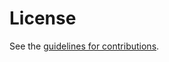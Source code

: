 # License

See the
[guidelines for contributions](https://github.com/mmaker/spfs/blob/main/CONTRIBUTING.md).
